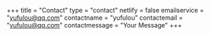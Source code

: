 +++
title = "Contact"
type = "contact"
netlify = false
emailservice = "yufulou@qq.com"
contactname = "yufulou"
contactemail = "yufulou@qq.com"
contactmessage = "Your Message"
+++
